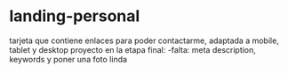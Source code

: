 # landing-personal
tarjeta que contiene enlaces para poder contactarme, adaptada a mobile, tablet y desktop
proyecto en la etapa final: 
    -falta: meta description, keywords y poner una foto linda
